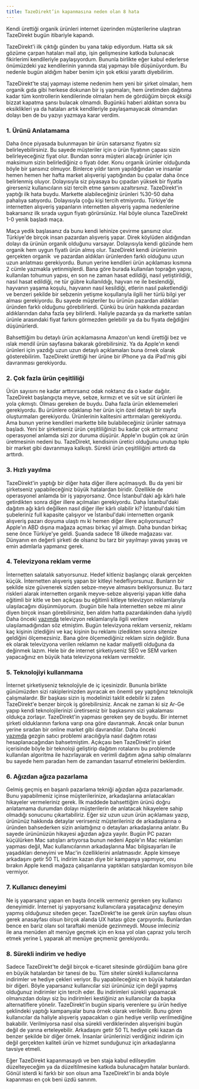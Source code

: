 ```yaml
---
title: TazeDirekt’in kapanmasına neden olan 8 hata
---
```


Kendi ürettiği organik ürünleri internet üzerinden müşterilerine ulaştıran TazeDirekt bugün itibariyle kapandı.

TazeDirekt'i ilk çıktığı günden bu yana takip ediyordum. Hatta sık sık gözüme çarpan hataları mail atıp, işin gelişmesine katkıda bulunacak fikirlerimi kendileriyle paylaşıyordum. Bununla birlikte eğer kabul ederlerse önümüzdeki yaz kendilerinin yanında staj yapmayı bile düşünüyordum. Bu nedenle bugün aldığım haber benim için şok etkisi yarattı diyebilirim.

TazeDirekt'te staj yapmayı isteme nedenim hem yeni bir şirket olmaları, hem organik gıda gibi herkese dokunan bir iş yapmaları, hem üretimden dağıtıma kadar tüm kontrollerin kendilerinde olmaları hem de gördüğüm birçok eksiği bizzat kapatma şansı bulacak olmamdı. Bugünkü haberi aldıktan sonra bu eksiklikleri ya da hataları artık kendileriyle paylaşamayacak olmamdan dolayı ben de bu yazıyı yazmaya karar verdim.

### 1. Ürünü Anlatamama

Daha önce piyasada bulunmayan bir ürün satarsanız fiyatını siz belirleyebilirsiniz. Bu sayede müşteriler için o ürün fiyatının çapası sizin belirleyeceğiniz fiyat olur. Bundan sonra müşteri alacağı ürünler için maksimum sizin belirlediğiniz o fiyatı öder. Konu organik ürünler olduğunda böyle bir şansınız olmuyor. Binlerce yıldır tarım yapıldığından ve insanlar hemen hemen her hafta market alışverişi yaptığından bu çıpalar daha önce belirlenmiş oluyor. Dolayısıyla siz piyasaya bu çıpadan yüksek bir fiyatla girerseniz kullanıcıların sizi tercih etme şansını azaltırsınız. TazeDirekt'in yaptığı ilk hata buydu. Markette alabileceğiniz ürünleri %30-50 daha pahalıya satıyordu. Dolayısıyla çoğu kişi tercih etmiyordu. Türkiye'de internetten alışveriş yapanların internetten alışveriş yapma nedenlerine bakarsanız ilk sırada uygun fiyatı görürsünüz. Hal böyle olunca TazeDirekt 1-0 yenik başladı maça.

Maça yedik başlasanız da bunu kendi lehinize çevirme şansınız olur. Türkiye'de birçok insan pazardan alışveriş yapar. Direk köylüden aldığından dolayı da ürünün organik olduğunu varsayar. Dolayısıyla kendi gözünde hem organik hem uygun fiyatlı ürün almış olur. TazeDirekt kendi ürünlerinin gerçekten organik  ve pazardan aldıkları ürünlerden farklı olduğunu uzun uzun anlatması gerekiyordu. Bunun yerine kendileri ürün açıklaması kısmına 2 cümle yazmakla yetinmişlerdi. Bana göre burada kullanılan toprağın yapısı, kullanılan tohumun yapısı, en son ne zaman hasat edildiği, nasıl yetiştirildiği, nasıl hasat edildiği, ne tür gübre kullanıldığı, hayvan ne ile beslendiği, hayvanın yaşama koşulu, hayvanın nasıl kesildiği, etlerin nasıl paketlendiği ve benzeri şekilde bir sebzenin yetişme koşullarıyla ilgili her türlü bilgi yer alması gerekiyordu. Bu sayede müşteriler bu ürünün pazardan aldıkları üründen farklı olduğunu görebilirlerdi. Çünkü bu ürün hakkında pazardan aldıklarından daha fazla şey bilirlerdi. Haliyle pazarda ya da markette satılan ürünle arasındaki fiyat farkını görmezden gelebilir ya da bu fiyata değdiğini düşünürlerdi.

Bahsettiğim bu detaylı ürün açıklamasına Amazon'un kendi ürettiği bez ve ıslak mendil ürün sayfasına bakarak görebilirsiniz. Ya da Apple'ın kendi ürünleri için yazdığı uzun uzun detaylı açıklamaları buna örnek olarak gösterebilirim. TazeDirekt ürettiği her ürüne bir iPhone ya da iPad'miş gibi davranması gerekiyordu.

### 2. Çok fazla ürün çeşitliliği

Ürün sayısını ne kadar arttırırsanız odak noktanız da o kadar dağılır. TazeDirekt başlangıçta meyve, sebze, kırmızı et ve süt ve süt ürünleri ile yola çıkmıştı. Olması gereken de buydu. Daha fazla ürün eklememeleri gerekiyordu. Bu ürünlere odaklanıp her ürün için özel detaylı bir sayfa oluşturmaları gerekiyordu. Ürünlerinin kalitesini arttırmaları gerekiyordu. Ama bunun yerine kendileri markette bile bulabileceğiniz ürünler satmaya başladı. Yeni bir şirketseniz ürün çeşitliliğinizi bu kadar çok arttırmanız operasyonel anlamda sizi zor duruma düşürür. Apple'ın bugün çok az ürün üretmesinin nedeni bu. TazeDirekt, kendisinin üretici olduğunu unutup tıpkı bir market gibi davranmaya kalkıştı. Sürekli ürün çeşitliliğini arttırdı da arttırdı.

### 3. Hızlı yayılma

TazeDirekt'in yaptığı bir diğer hata diğer illere açılmasıydı. Bu da yeni bir şirketseniz yapabileceğiniz büyük hatalardan biridir. Özellikle de operasyonel anlamda bir iş yapıyorsanız. Önce İstanbul'daki ağı kârlı hale getirdikten sonra diğer illere açılmaları gerekiyordu. Daha İstanbul'daki dağıtım ağı kârlı değilken nasıl diğer iller kârlı olabilir ki? İstanbul'daki tüm şubeleriniz full kapasite çalışıyor ve İstanbul'daki internetten organik alışveriş pazarı doyuma ulaştı mı ki hemen diğer illere açılıyorsunuz? Apple'ın ABD dışına mağaza açması birkaç yıl almıştı. Daha bundan birkaç sene önce Türkiye'ye geldi. Şuanda sadece 18 ülkede mağazası var. Dünyanın en değerli şirketi de olsanız bu tarz bir yayılmayı yavaş yavaş ve emin adımlarla yapmanız gerek.

### 4. Televizyona reklam verme

İnternetten salatalık satıyorsunuz. Hedef kitleniz başlangıç olarak gerçekten küçük. İnternetten alışveriş yapan bir kitleyi hedefliyorsunuz. Bunların bir şekilde size güvenerek sizden sebze-meyve almasını bekliyorsunuz. Bu tarz riskleri alarak internetten organik meyve-sebze alışverişi yapan kitle daha eğitimli bir kitle ve ben açıkçası bu eğitimli kitleye televizyon reklamlarıyla ulaşılacağını düşünmüyorum. (bugün bile hala internetten sebze mi alınır diyen birçok insan görebilirsiniz, ben aldım hatta pazardakinden daha iyiydi) Daha önceki 
[yazımda](/2015/10/17/televizyon-reklamlari-ne-kadar-satis-yaptiriyor/) televizyon reklamlarıyla ilgili verilere ulaşılamadığından söz etmiştim. Bugün televizyona reklam verseniz, reklamı kaç kişinin izlediğini ve kaç kişinin bu reklamı izledikten sonra sitenize geldiğini ölçemezsiniz. Bana göre ölçemediğiniz reklam sizin değildir. Buna ek olarak televizyona verilen reklamın ne kadar maliyetli olduğuna da değinmek lazım. Hele bir de internet şirketiyseniz SEO ve SEM varken yapacağınız en büyük hata televizyona reklam vermektir.

### 5. Teknolojiyi kullanmama

İnternet şirketiyseniz teknolojiyle de iç içesinizdir. Bununla birlikte günümüzden sizi rakiplerinizden ayıracak en önemli şey yaptığınız teknolojik çalışmalardır. Bir başkası sizin iş modelinizi taklit edebilir ki zaten TazeDirekt'e benzer birçok iş görebilirsiniz. Ancak ne zaman ki siz Ar-Ge yapıp kendi teknolojilerinizi üretirseniz bir başkasının sizi yakalaması oldukça zorlaşır. TazeDirekt'in yapması gereken şey de buydu. Bir internet şirketi olduklarının farkına varıp ona göre davranmak. Ancak onlar bunun yerine sıradan bir online market gibi davrandılar. Daha önceki 
[yazımda](/2016/01/28/gezgin-satici-problemi-ve-kargoculuk/) gezgin satıcı problemi aracılığıyla nasıl dağıtım rotası hesaplanacağından bahsetmiştim. Açıkçası ben TazeDirekt'in şirket içerisinde böyle bir teknoloji geliştirip dağıtım rotalarını bu problemde kullanılan algoritma ile hazırlayarak en verimli dağıtım ağına sahip olmalarını bu sayede hem paradan hem de zamandan tasarruf etmelerini beklerdim.

### 6. Ağızdan ağıza pazarlama

Gelmiş geçmiş en başarılı pazarlama tekniği ağızdan ağıza pazarlamadır. Bunu yapabilmeniz içinse müşterilerinize, arkadaşlarına anlatacakları hikayeler vermeleriniz gerek. İlk maddede bahsettiğim ürünü doğru anlatamama durumdan dolayı müşterilerin de anlatacak hikayelere sahip olmadığı sonucunu çıkartabiliriz. Eğer siz uzun uzun ürün açıklaması yazıp, ürününüz hakkında detaylar verirseniz müşterileriniz de arkadaşlarına o üründen bahsederken sizin anlattığınız o detayları arkadaşlarına anlatır. Bu sayede ürününüzün hikayesi ağızdan ağıza yayılır. Bugün PC pazarı küçülürken Mac satışları artıyorsa bunun nedeni Apple'ın Mac reklamları yapması değil, Mac kullanıcılarının arkadaşlarına Mac bilgisayarları ile yaşadıkları deneyimi ve Mac'in özelliklerini anlatmasıdır. Apple kimseye arkadaşını getir 50 TL indirim kazan diye bir kampanya yapmıyor, onu bırakın Apple kendi mağaza çalışanlarına yaptıkları satışlardan komisyon bile vermiyor.

### 7. Kullanıcı deneyimi

Ne iş yaparsanız yapan en başta öncelik vermeniz gereken şey kullanıcı deneyimidir. İnternet işi yapıyorsanız kullanıcılara yaşatacağınız deneyim yapmış olduğunuz siteden geçer. TazeDirekt'te ise gerek ürün sayfası olsun gerek anasayfası olsun birçok alanda UX hatası göze çarpıyordu. Bunlardan bence en bariz olanı sol taraftaki menüde gezinmeydi. Mouse imleciniz ile ana menüden alt menüye geçmek için en kısa yol olan çapraz yolu tercih etmek yerine L yaparak alt menüye geçmeniz gerekiyordu. 

### 8. Sürekli indirim ve hediye

Sadece TazeDirekt'te değil birçok e-ticaret sitesinde gördüğüm bana göre en büyük hatalardan bir tanesi de bu. Tüm siteler sürekli kullanıcılarına indirimler ve hediye çekleri veriyor. Bu yapabileceğiniz en büyük hatalardan bir diğeri. Böyle yaparsanız kullanıcılar sizi ürününüz için değil yapmış olduğunuz indirimler için tercih eder. Bu indirimleri sürekli yapamacak olmanızdan dolayı siz bu indirimleri kestiğiniz an kullanıcılar da başka alternatiflere yönelir. TazeDirekt'in bugün sipariş verenlere şu ürün hediye şeklindeki yaptığı kampanyalar buna örnek olarak verilebilir. Bunu gören kullanıcılar da haliyle alışveriş yapacakları o gün hediye verilip verilmediğine bakabilir. Verilmiyorsa nasıl olsa sürekli verdiklerinden alışverişini bugün değil de yarına erteleyebilir. Arkadaşını getir 50 TL hediye çeki kazan da benzer şekilde bir diğer örnek. İnsanlar ürünlerinizi verdiğiniz indirim için değil gerçekten kaliteli ürün ve hizmet sunduğunuz için arkadaşlarına tavsiye etmeli.

Eğer TazeDirekt kapanmasaydı ve ben staja kabul edilseydim düzelteyeceğim ya da düzeltilmesine katkıda bulunacağım hatalar bunlardı. Gönül isterdi ki farklı bir son olsun ama TazeDirekt'in bi anda böyle kapanması en çok beni üzdü sanırım.
